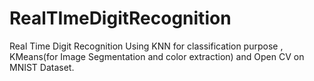 # RealTImeDigitRecognition
Real Time Digit Recognition Using KNN for classification purpose , KMeans(for Image Segmentation and color extraction) and Open CV on MNIST Dataset.
